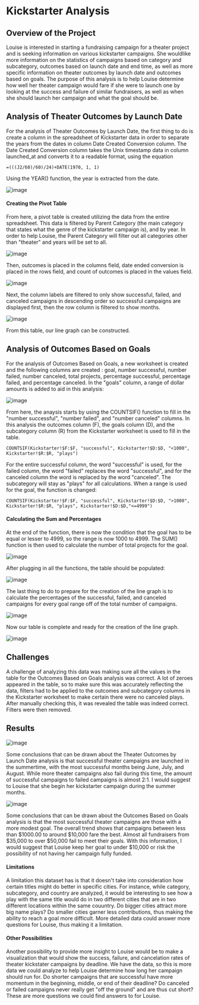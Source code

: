 # Kickstarter Analysis
## Overview of the Project
Louise is interested in starting a fundraising campaign for a theater project and is seeking information on various kickstarter campaigns. She wouldlike more information on the statistics of campaigns based on category and subcategory, outcomes based on launch date and end time, as well as more specific information on theater outcomes by launch date and outcomes based on goals. The purpose of this analysis is to help Louise determine how well her theater campaign would fare if she were to launch one by looking at the success and failure of similar fundraisers, as well as when she should launch her campaign and what the goal should be.

## Analysis of Theater Outcomes by Launch Date
For the analysis of Theater Outcomes by Launch Date, the first thing to do is create a column in the spreadsheet of Kickstarter data in order to separate the years from the dates in column Date Created Conversion column. The Date Created Conversion column takes the Unix timestamp data in column launched_at and converts it to a readable format, using the equation
```
=(((J2/60)/60)/24)+DATE(1970, 1, 1)
```
Using the YEAR() function, the year is extracted from the date. 

![image](https://user-images.githubusercontent.com/67409852/134751026-51b1b341-ee73-447d-9f07-a47394100963.png)

#### Creating the Pivot Table
From here, a pivot table is created utilizing the data from the entire spreadsheet. This data is filtered by Parent Category (the main category that states what the genre of the kickstarter campaign is), and by year. In order to help Louise, the Parent Category will filter out all categories other than "theater" and years will be set to all.

![image](https://user-images.githubusercontent.com/67409852/134751214-3e9c15dc-5ccd-4061-8e54-b5c184b43e35.png)

Then, outcomes is placed in the columns field, date ended conversion is placed in the rows field, and count of outcomes is placed in the values field.

![image](https://user-images.githubusercontent.com/67409852/134751344-bbafb7d5-e4bb-4630-986b-7d8d8b363c99.png)

Next, the column labels are filtered to only show successful, failed, and canceled campaigns in descending order so successful campaigns are displayed first, then the row column is filtered to show months.

![image](https://user-images.githubusercontent.com/67409852/134751488-85aa8ba5-2b03-49c1-a77c-13a2098d6195.png)

From this table, our line graph can be constructed.

## Analysis of Outcomes Based on Goals
For the analysis of Outcomes Based on Goals, a new worksheet is created and the following columns are created : goal, number successful, number failed, number canceled, total projects, percentage successful, percentage failed, and percentage canceled. In the "goals" column, a range of dollar amounts is added to aid in this analysis:

![image](https://user-images.githubusercontent.com/67409852/134752034-69fa5dfe-40e4-4c7d-880f-721fa3fad139.png)

From here, the anaysis starts by using the COUNTSIF() function to fill in the "number successful", "number failed", and "number canceled" columns. In this analysis the outcomes column (F), the goals column (D), and the subcategory column (R) from the Kickstarter worksheet is used to fill in the table.
```
COUNTSIF(Kickstarter!$F:$F, "successful", Kickstarter!$D:$D, "<1000", Kickstarter!$R:$R, "plays")
```
For the entire successful column, the word "successful" is used, for the failed column, the word "failed" replaces the word "successful", and for the canceled column the word is replaced by the word "canceled". The subcategory will stay as "plays" for all calculations. When a range is used for the goal, the function is changed:
```
COUNTSIF(Kickstarter!$F:$F, "successful", Kickstarter!$D:$D, ">1000", Kickstarter!$R:$R, "plays", Kickstarter!$D:$D,"<=4999")
```
#### Calculating the Sum and Percentages
At the end of the function, there is now the condition that the goal has to be equal or lesser to 4999, so the range is now 1000 to 4999. The SUM() function is then used to calculate the number of total projects for the goal. 
 
 ![image](https://user-images.githubusercontent.com/67409852/134752425-1a22165f-8c4b-4468-86da-9ce8ace41a46.png)
 
 After plugging in all the functions, the table should be populated:

![image](https://user-images.githubusercontent.com/67409852/134752453-75c9f24f-ec56-4a13-ae81-1d4875a986f3.png)

The last thing to do to prepare for the creation of the line graph is to calculate the percentages of the successful, failed, and canceled campaigns for every goal range off of the total number of campaigns.

![image](https://user-images.githubusercontent.com/67409852/134752602-639e59a6-4842-4fd7-a876-5a9f7e46e57d.png)

Now our table is complete and ready for the creation of the line graph.

![image](https://user-images.githubusercontent.com/67409852/134752640-fc783f5d-6f5e-4365-8243-dc3ac2c22b30.png)

## Challenges
A challenge of analyzing this data was making sure all the values in the table for the Outcomes Based on Goals analysis was correct. A lot of zeroes appeared in the table, so to make sure this was accurately reflecting the data, filters had to be applied to the outcomes and subcategory columns in the Kickstarter worksheet to make certain there were no canceled plays. After manually checking this, it was revealed the table was indeed correct. Filters were then removed.

## Results
![image](https://user-images.githubusercontent.com/67409852/134755395-d300128b-3da7-407c-964c-384649c66d0d.png)

Some conclusions that can be drawn about the Theater Outcomes by Launch Date analysis is that successful theater campaigns are launched in the summertime, with the most successful months being June, July, and August. While more theater campaigns also fail during this time, the amount of successful campaigns to failed campaigns is almost 2:1. I would suggest to Louise that she begin her kickstarter campaign during the summer months.

![image](https://user-images.githubusercontent.com/67409852/134755505-cf458e29-cc57-4b4e-b778-007e1ae158a3.png)

Some conclusions that can be drawn about the Outcomes Based on Goals analysis is that the most successful theater campaigns are those with a more modest goal. The overall trend shows that campaigns between less than $1000.00 to around $10,000 fare the best. Almost all fundraisers from $35,000 to over $50,000 fail to meet their goals. With this information, I would suggest that Louise keep her goal to under $10,000 or risk the possibility of not having her campaign fully funded.

#### Limitations
A limitation this dataset has is that it doesn't take into consideration how certain titles might do better in specific cities. For instance, while category, subcategory, and country are analyzed, it would be interesting to see how a play with the same title would do in two different cities that are in two different locations within the same couuntry. Do bigger cities attract more big name plays? Do smaller cities garner less contributions, thus making the ability to reach a goal more difficult. More detailed data could answer more questions for Louise, thus making it a limitation.

#### Other Possibilities
Another possibility to provide more insight to Louise would be to make a visualization that would show the success, failure, and cancelation rates of theater kickstater campaigns by deadline. We have the data, so this is more data we could analyze to help Louise determine how long her campaign should run for. Do shorter campaigns that are successful have more momentum in the beginning, middle, or end of their deadline? Do canceled or failed campaigns never really get "off the ground" and are thus cut short? These are more questions we could find answers to for Louise. 
